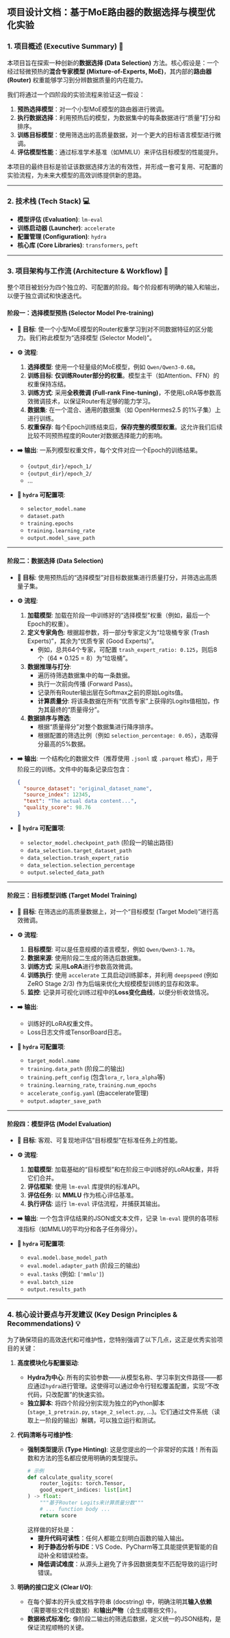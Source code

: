 ## **项目设计文档：基于MoE路由器的数据选择与模型优化实验**

### **1. 项目概述 (Executive Summary)** 📝

本项目旨在探索一种创新的**数据选择 (Data Selection)** 方法。核心假设是：一个经过轻微预热的**混合专家模型 (Mixture-of-Experts, MoE)**，其内部的**路由器 (Router)** 权重能够学习到分辨数据质量的内在能力。

我们将通过一个四阶段的实验流程来验证这一假设：
1.  **预热选择模型**：对一个小型MoE模型的路由器进行微调。
2.  **执行数据选择**：利用预热后的模型，为数据集中的每条数据进行“质量”打分和排序。
3.  **训练目标模型**：使用筛选出的高质量数据，对一个更大的目标语言模型进行微调。
4.  **评估模型性能**：通过标准学术基准（如MMLU）来评估目标模型的性能提升。

本项目的最终目标是验证该数据选择方法的有效性，并形成一套可复用、可配置的实验流程，为未来大模型的高效训练提供新的思路。

---

### **2. 技术栈 (Tech Stack)** 💻

-   **模型评估 (Evaluation)**: `lm-eval`
-   **训练启动器 (Launcher)**: `accelerate`
-   **配置管理 (Configuration)**: `hydra`
-   **核心库 (Core Libraries)**: `transformers`, `peft`

---

### **3. 项目架构与工作流 (Architecture & Workflow)** 🚀

整个项目被划分为四个独立的、可配置的阶段。每个阶段都有明确的输入和输出，以便于独立调试和快速迭代。

#### **阶段一：选择模型预热 (Selector Model Pre-training)**

* **🎯 目标**:
    使一个小型MoE模型的Router权重学习到对不同数据特征的区分能力。我们称此模型为“选择模型 (Selector Model)”。

* **⚙️ 流程**:
    1.  **选择模型**: 使用一个轻量级的MoE模型，例如 `Qwen/Qwen3-0.6B`。
    2.  **训练目标**: **仅训练Router部分的权重**。模型主干（如Attention、FFN）的权重保持冻结。
    3.  **训练方式**: 采用**全秩微调 (Full-rank Fine-tuning)**，不使用LoRA等参数高效微调技术，以保证Router有足够的能力学习。
    4.  **数据集**: 在一个混合、通用的数据集（如 OpenHermes2.5 的1%子集）上进行训练。
    5.  **权重保存**: 每个Epoch训练结束后，**保存完整的模型权重**。这允许我们后续比较不同预热程度的Router对数据选择能力的影响。

* **➡️ 输出**:
    一系列模型权重文件，每个文件对应一个Epoch的训练结果。
    -   `{output_dir}/epoch_1/`
    -   `{output_dir}/epoch_2/`
    -   ...

* **🔧 `hydra` 可配置项**:
    -   `selector_model.name`
    -   `dataset.path`
    -   `training.epochs`
    -   `training.learning_rate`
    -   `output.model_save_path`

---

#### **阶段二：数据选择 (Data Selection)**

* **🎯 目标**:
    使用预热后的“选择模型”对目标数据集进行质量打分，并筛选出高质量子集。

* **⚙️ 流程**:
    1.  **加载模型**: 加载在阶段一中训练好的“选择模型”权重（例如，最后一个Epoch的权重）。
    2.  **定义专家角色**: 根据超参数，将一部分专家定义为“垃圾桶专家 (Trash Experts)”，其余为“优质专家 (Good Experts)”。
        -   例如，总共64个专家，可配置 `trash_expert_ratio: 0.125`，则后8个（64 * 0.125 = 8）为“垃圾桶”。
    3.  **数据推理与打分**:
        -   遍历待筛选数据集中的每一条数据。
        -   执行一次前向传播 (Forward Pass)。
        -   记录所有Router输出层在Softmax之前的原始Logits值。
        -   **计算质量分**: 将该条数据在所有“优质专家”上获得的Logits值相加，作为其最终的“质量得分”。
    4.  **数据排序与筛选**:
        -   根据“质量得分”对整个数据集进行降序排序。
        -   根据配置的筛选比例（例如 `selection_percentage: 0.05`），选取得分最高的5%数据。

* **➡️ 输出**:
    一个结构化的数据文件（推荐使用 `.jsonl` 或 `.parquet` 格式），用于阶段三的训练。文件中的每条记录应包含：
    ```json
    {
      "source_dataset": "original_dataset_name",
      "source_index": 12345,
      "text": "The actual data content...",
      "quality_score": 98.76
    }
    ```

* **🔧 `hydra` 可配置项**:
    -   `selector_model.checkpoint_path` (阶段一的输出路径)
    -   `data_selection.target_dataset_path`
    -   `data_selection.trash_expert_ratio`
    -   `data_selection.selection_percentage`
    -   `output.selected_data_path`

---

#### **阶段三：目标模型训练 (Target Model Training)**

* **🎯 目标**:
    在筛选出的高质量数据上，对一个“目标模型 (Target Model)”进行高效微调。

* **⚙️ 流程**:
    1.  **目标模型**: 可以是任意规模的语言模型，例如 `Qwen/Qwen3-1.7B`。
    2.  **数据来源**: 使用阶段二生成的筛选后数据集。
    3.  **训练方式**: 采用**LoRA**进行参数高效微调。
    4.  **训练执行**: 使用 `accelerate` 工具启动训练脚本，并利用 `deepspeed` (例如 ZeRO Stage 2/3) 作为后端来优化大规模模型训练的显存和效率。
    5.  **监控**: 记录并可视化训练过程中的**Loss变化曲线**，以便分析收敛情况。

* **➡️ 输出**:
    -   训练好的LoRA权重文件。
    -   Loss日志文件或TensorBoard日志。

* **🔧 `hydra` 可配置项**:
    -   `target_model.name`
    -   `training.data_path` (阶段二的输出)
    -   `training.peft_config` (包含`lora_r`, `lora_alpha`等)
    -   `training.learning_rate`, `training.num_epochs`
    -   `accelerate_config.yaml` (由accelerate管理)
    -   `output.adapter_save_path`

---

#### **阶段四：模型评估 (Model Evaluation)**

* **🎯 目标**:
    客观、可复现地评估“目标模型”在标准任务上的性能。

* **⚙️ 流程**:
    1.  **加载模型**: 加载基础的“目标模型”和在阶段三中训练好的LoRA权重，并将它们合并。
    2.  **评估框架**: 使用 `lm-eval` 库提供的标准API。
    3.  **评估任务**: 以 **MMLU** 作为核心评估基准。
    4.  **执行评估**: 运行 `lm-eval` 评估流程，并捕获其输出。

* **➡️ 输出**:
    一个包含评估结果的JSON或文本文件，记录 `lm-eval` 提供的各项标准指标（如MMLU的平均分和各子任务得分）。

* **🔧 `hydra` 可配置项**:
    -   `eval.model.base_model_path`
    -   `eval.model.adapter_path` (阶段三的输出)
    -   `eval.tasks` (例如: `['mmlu']`)
    -   `eval.batch_size`
    -   `output.results_path`

---

### **4. 核心设计要点与开发建议 (Key Design Principles & Recommendations)** 💡

为了确保项目的高效迭代和可维护性，您特别强调了以下几点，这正是优秀实验项目的关键：

1.  **高度模块化与配置驱动**:
    -   **Hydra为中心**: 所有的实验参数——从模型名称、学习率到文件路径——都应通过`hydra`进行管理。这使得可以通过命令行轻松覆盖配置，实现“不改代码，只改配置”的快速实验。
    -   **独立脚本**: 将四个阶段分别实现为独立的Python脚本 (`stage_1_pretrain.py`, `stage_2_select.py`, ...)。它们通过文件系统（读取上一阶段的输出）解耦，可以独立运行和测试。

2.  **代码清晰与可维护性**:
    -   **强制类型提示 (Type Hinting)**: 这是您提出的一个非常好的实践！所有函数和方法的签名都应使用明确的类型提示。
        ```python
        # 示例
        def calculate_quality_score(
            router_logits: torch.Tensor,
            good_expert_indices: list[int]
        ) -> float:
            """基于Router Logits来计算质量分数"""
            # ... function body ...
            return score
        ```
        这样做的好处是：
        -   **提升代码可读性**：任何人都能立刻明白函数的输入输出。
        -   **利于静态分析与IDE**：VS Code、PyCharm等工具能提供更智能的自动补全和错误检查。
        -   **降低调试难度**：从源头上避免了许多因数据类型不匹配导致的运行时错误。

3.  **明确的接口定义 (Clear I/O)**:
    -   在每个脚本的开头或文档字符串 (docstring) 中，明确注明其**输入依赖**（需要哪些文件或数据）和**输出产物**（会生成哪些文件）。
    -   **数据格式标准化**: 像阶段二输出的筛选后数据，定义统一的JSON结构，是保证流程顺畅的关键。

